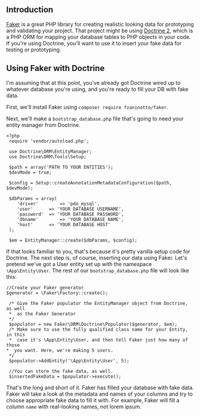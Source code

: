 ## Introduction

[Faker](https://github.com/fzaninotto/Faker) is a great PHP library for creating
realistic looking data for prototyping and validating your project. That project
might be using [Doctrine 2](http://www.doctrine-project.org/), which is a PHP
ORM for mapping your database tables to PHP objects in your code. If you're
using Doctrine, you'll want to use it to insert your fake data for testing or
prototyping.

## Using Faker with Doctrine

I'm assuming that at this point, you've already got Doctrine wired up to
whatever database you're using, and you're ready to fill your DB with fake data.

First, we'll install Faker using `composer require
fzaninotto/faker`.

Next, we'll make a `bootstrap_database.php` file that's going to need your
entity manager from Doctrine.

    <?php
	 require 'vendor/autoload.php';

	 use Doctrine\ORM\EntityManager;
	 use Doctrine\ORM\Tools\Setup;

	 $path = array('PATH TO YOUR ENTITIES');
	 $devMode = true;

	 $config = Setup::createAnnotationMetadataConfiguration($path, $devMode);

	 $dbParams = array(
	 	'driver'		=> 'pdo_mysql',
		'user'		=> 'YOUR DATABASE USERNAME',
		'password'	=> 'YOUR DATABASE PASSWORD',
		'dbname'		=> 'YOUR DATABASE NAME',
		'host'		=> 'YOUR DATABASE HOST'
	 );

	 $em = EntityManager::create($dbParams, $config);

If that looks familiar to you, that's because it's pretty vanilla setup code for
Doctrine. The next step is, of course, inserting our data using Faker. Let's
pretend we've got a User entity set up with the namespace `\App\Entity\User`.
The rest of our `bootstrap_database.php` file will look like this:

    //Create your Faker generator
    $generator = \Faker\Factory::create();

	 /* Give the Faker populator the EntityManager object from Doctrine, as well
	 *  as the Faker Generator
	 */
	 $populator = new Faker\ORM\Doctrine\Populator($generator, $em);
	 /* Make sure to use the fully qualified class name for your Entity, in this
	 *  case it's \App\Entity\User, and then tell Faker just how many of those
    *  you want. Here, we're making 5 users.
	 */
	 $populator->AddEntity('\App\Entity\User', 5);
	 
	 //You can store the fake data, as well.
	 $insertedFakeData = $populator->execute();

That's the long and short of it. Faker has filled your database with fake data. Faker will take a look at the metadata and names of your columns and
try to choose appropriate fake data to fill it with. For example, Faker will fill a column `name`
with real-looking names, not lorem ipsum.
